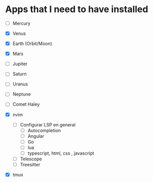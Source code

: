 # Apps that I need to have installed

- [ ] Mercury
- [x] Venus
- [x] Earth (Orbit/Moon)
- [x] Mars
- [ ] Jupiter
- [ ] Saturn
- [ ] Uranus
- [ ] Neptune
- [ ] Comet Haley

- [x] nvim
    - [ ] Configurar LSP en general
        - [ ] Autocompletion
        - [ ] Angular
        - [ ] Go
        - [ ] lua
        - [ ] typescript, html, css , javascript
    - [ ] Telescope
    - [ ] Treesitter
-[x] tmux
